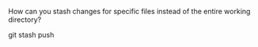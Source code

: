 How can you stash changes for specific files instead of the entire working directory?

git stash push <file1> <file2>
